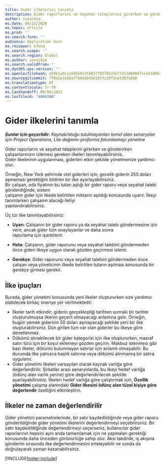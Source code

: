 ```yaml
---
title: Gider ilkelerini tanımla
description: Gider raporlarını ve seyahat taleplerini girerken ve gönderirken çalışanlarınızın izlemesi gereken gider ilkelerini tanımlayabilirsiniz.
author: suvaidya
ms.date: 09/23/2020
ms.topic: article
ms.prod: ''
ms.search.form: ''
audience: Application User
ms.reviewer: kfend
ms.search.scope: ''
ms.search.region: Global
ms.author: suvaidya
ms.search.validFrom: ''
ms.dyn365.ops.version: ''
ms.openlocfilehash: d29b1a9c1a935b933f403f78279b74577d11089007ce1d1090c361075822263a
ms.sourcegitcommit: 7f8d1e7a16af769adb43d1877c28fdce53975db8
ms.translationtype: HT
ms.contentlocale: tr-TR
ms.lasthandoff: 08/06/2021
ms.locfileid: "6986380"
---
```

# <a name="define-expense-policies"></a>Gider ilkelerini tanımla

_**Şunlar için geçerlidir:** Kaynak/stoğu tutulmayanları temel alan senaryolar için Project Operations, Lite dağıtımı-proforma faturalamayı yönetme_

Gider raporlarını ve seyahat taleplerini girerken ve gönderirken çalışanlarınızın izlemesi gereken ilkeleri tanımlayabilirsiniz.         
Gider ilkelerinin uygulanması, giderleri etkin şekilde yönetmenize yardımcı olur.         

Örneğin, New York şehrinde otel giderleri için, gecelik giderin 250 doları aşmaması gerektiğini bildiren bir ilke ayarlayabilirsiniz.       
Bir çalışan, oda fiyatının bu tutarı aştığı bir gider raporu veya seyahat talebi gönderdiğinde, sistem         
çalışanın gider için ilkede belirtilen miktarın aşıldığı konusunda uyarır. İlkeyi tanımlarken çalışanın alacağı iletiyi         
yapılandırabilirsiniz.      
        
Üç tür ilke tanımlayabilirsiniz:         
        
- **Uyarı**: Çalışanın bir gider raporu ya da seyahat talebi göndermesine izin verir, ancak gider tüm onaylayanlar ve daha sonra          
  raporlama için işaretlenir.        

- **Hata**: Çalışanın, gider raporunu veya seyahat talebini göndermeden önce gideri ilkeye uygun olarak gözden geçirmesi istenir.        
 
 - **Gerekçe**: Gider raporunu veya seyahat talebini göndermeden önce çalışan veya yöneticinin ilkede belirtilen tutarın aşılması konusunda bir gerekçe girmesi gerekir.        

## <a name="policy-tips"></a>İlke ipuçları
Burada, gider yönetimi konusunda yeni ilkeler oluştururken size yardımcı olabilecek birkaç öneriye yer verilmektedir: 

- İlkeler tarih etkindir; giderin gerçekleştiği tarihten sonraki bir tarihte oluşturulmuşsa ilkenin geçerli olmayacağı anlamına gelir. Örneğin, bugün yemek giderinin 50 doları aşmayacağı şekilde yeni bir ilke oluşturabilirsiniz. Dün girilen tüm var olan giderler bu ilkeye göre denetlenmez.
- Dökümü alınabilecek bir gider kategorisi için ilke oluştururken, masraf satırı türü için bir koşul eklemeyi gözden geçirin. Makbuz istenmesi gibi bazı ilkeler, dökümü bulunmayan satırlar için anlamlı olmayabilir. Bu durumda ilke yalnızca başlık satırına veya dökümü alınmamış bir satıra uygulanır. 
- Gider yönetimi ilkeleri varsayılan olarak kaynak varlığa göre değerlendirilir. Şirketler arası senaryolarda, bu ilkeyi hedef varlığa (ödünç alan varlık yerine) göre değerlendirilecek şekilde ayarlayabilirsiniz. İlkeleri hedef varlığa göre çalıştırmak için, **Özellik yönetimi** çalışma alanındaki **Gider ilkesini ödünç alan tüzel kişiye göre değerlendir** özelliğini etkinleştirin.

## <a name="when-to-evaluate-policies"></a>İlkeler ne zaman değerlendirilir

Gider yönetimi parametrelerinde, bir satır kaydedildiğinde veya gider raporu gönderildiğinde gider yönetimi ilkelerini değerlendirmeyi seçebilirsiniz. Bir satır kaydedildiğinde değerlendirmeyi seçerseniz, kullanıcılar gider raporlarının hepsini aynı anda tamamlamak için ne yapmaları gerektiği konusunda daha önceden görünürlüğe sahip olur. Aksi takdirde, iş akışına gönderim sırasında ilke değerlendirmesini erteleyebilir ve sonda da doğrulayarak zaman kazanabilirsiniz.


[!INCLUDE[footer-include](../includes/footer-banner.md)]